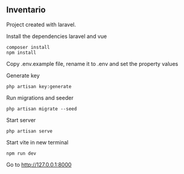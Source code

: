 ## Inventario

Project created with laravel.

Install the dependencies laravel and vue

```
composer install
npm install
```

Copy .env.example file, rename it to .env and set the property values

Generate key 
```
php artisan key:generate
```

Run migrations and seeder
```
php artisan migrate --seed
```

Start server 
```
php artisan serve
```

Start vite in new terminal
```
npm run dev
```

Go to http://127.0.0.1:8000
